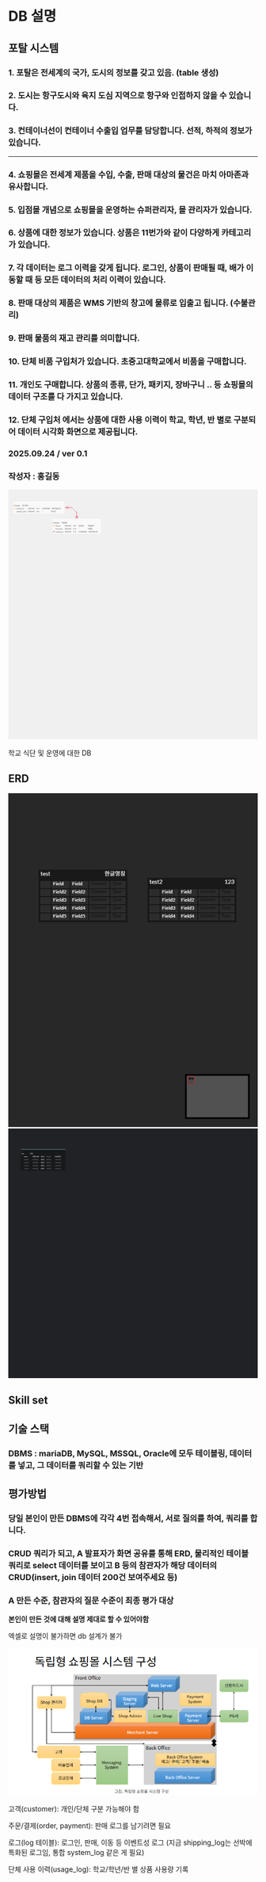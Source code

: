 # DB 설명
## 포탈 시스템

### 1. 포탈은 전세계의 국가, 도시의 정보를 갖고 있음. (table 생성)

### 2. 도시는 항구도시와 육지 도심 지역으로 항구와 인접하지 않을 수 있습니다.

### 3. 컨테이너선이 컨테이너 수출입 업무를 담당합니다. 선적, 하적의 정보가 있습니다.
--------------------------------------------------------------------------------------------
### 4. 쇼핑몰은 전세계 제품을 수입, 수출, 판매 대상의 물건은 마치 아마존과 유사합니다.
### 5. 입점몰 개념으로 쇼핑몰을 운영하는 슈퍼관리자, 몰 관리자가 있습니다.
### 6. 상품에 대한 정보가 있습니다. 상품은 11번가와 같이 다양하게 카테고리가 있습니다.
### 7. 각 데이터는 로그 이력을 갖게 됩니다. 로그인, 상품이 판매될 때, 배가 이동할 때 등 모든 데이터의 처리 이력이 있습니다.
### 8. 판매 대상의 제품은 WMS 기반의 창고에 물류로 입출고 됩니다. (수불관리)
### 9. 판매 물품의 재고 관리를 의미합니다. 
### 10. 단체 비품 구입처가 있습니다. 초중고대학교에서 비품을 구매합니다.
### 11. 개인도 구매합니다. 상품의 종류, 단가, 패키지, 장바구니 .. 등 쇼핑몰의 데이터 구조를 다 가지고 있습니다.
### 12. 단체 구입처 에서는 상품에 대한 사용 이력이 학교, 학년, 반 별로 구분되어 데이터 시각화 화면으로 제공됩니다.

### 2025.09.24 / ver 0.1
### 작성자 : 홍길동
![alt text](img/shoppingmall.png)

학교 식단 및 운영에 대한 DB
## ERD
![alt text](img/image.png)
![alt text](img/test.png)

## Skill set

## 기술 스택
### DBMS : mariaDB, MySQL, MSSQL, Oracle에 모두 테이블링, 데이터를 넣고, 그 데이터를 쿼리할 수 있는 기반

## 평가방법
### 당일 본인이 만든 DBMS에 각각 4번 접속해서, 서로 질의를 하여, 쿼리를 합니다.
### CRUD 쿼리가 되고, A 발표자가 화면 공유를 통해 ERD, 물리적인 테이블 쿼리로 select 데이터를 보이고 B 등의 참관자가 해당 데이터의 CRUD(insert, join 데이터 200건 보여주세요 등)
### A 만든 수준, 참관자의 질문 수준이 최종 평가 대상
**본인이 만든 것에 대해 설명 제대로 할 수 있어야함**


엑셀로 설명이 불가하면 db 설계가 불가

![alt text](image-25.png)





고객(customer): 개인/단체 구분 가능해야 함

주문/결제(order, payment): 판매 로그를 남기려면 필요



로그(log 테이블): 로그인, 판매, 이동 등 이벤트성 로그 (지금 shipping_log는 선박에 특화된 로그임, 통합 system_log 같은 게 필요)

단체 사용 이력(usage_log): 학교/학년/반 별 상품 사용량 기록